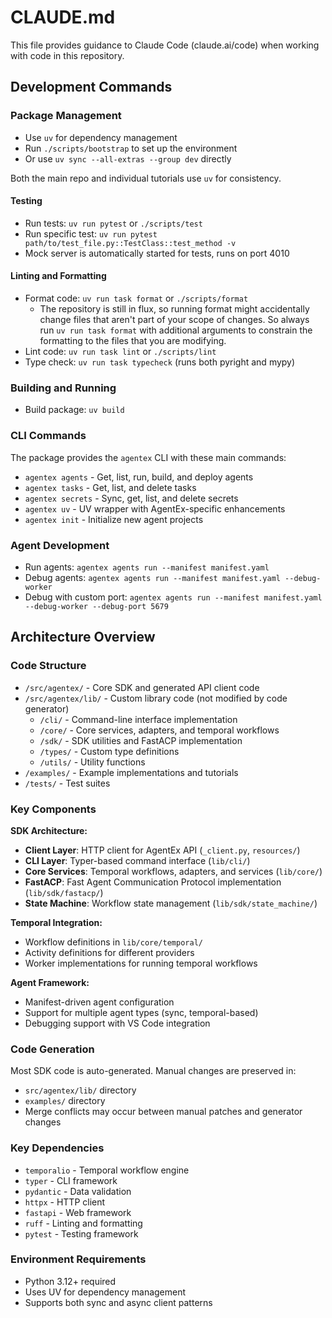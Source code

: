 # CLAUDE.md

This file provides guidance to Claude Code (claude.ai/code) when working with code in this repository.

## Development Commands

### Package Management
- Use `uv` for dependency management
- Run `./scripts/bootstrap` to set up the environment
- Or use `uv sync --all-extras --group dev` directly

Both the main repo and individual tutorials use `uv` for consistency.

#### Testing
- Run tests: `uv run pytest` or `./scripts/test`
- Run specific test: `uv run pytest path/to/test_file.py::TestClass::test_method -v`
- Mock server is automatically started for tests, runs on port 4010

#### Linting and Formatting
- Format code: `uv run task format` or `./scripts/format`
  * The repository is still in flux, so running format might accidentally change files that aren't part of your scope of changes. So always run `uv run task format` with additional arguments to constrain the formatting to the files that you are modifying.
- Lint code: `uv run task lint` or `./scripts/lint`
- Type check: `uv run task typecheck` (runs both pyright and mypy)

### Building and Running
- Build package: `uv build`



### CLI Commands
The package provides the `agentex` CLI with these main commands:
- `agentex agents` - Get, list, run, build, and deploy agents
- `agentex tasks` - Get, list, and delete tasks  
- `agentex secrets` - Sync, get, list, and delete secrets
- `agentex uv` - UV wrapper with AgentEx-specific enhancements
- `agentex init` - Initialize new agent projects

### Agent Development
- Run agents: `agentex agents run --manifest manifest.yaml`
- Debug agents: `agentex agents run --manifest manifest.yaml --debug-worker`
- Debug with custom port: `agentex agents run --manifest manifest.yaml --debug-worker --debug-port 5679`

## Architecture Overview

### Code Structure
- `/src/agentex/` - Core SDK and generated API client code
- `/src/agentex/lib/` - Custom library code (not modified by code generator)
  - `/cli/` - Command-line interface implementation
  - `/core/` - Core services, adapters, and temporal workflows
  - `/sdk/` - SDK utilities and FastACP implementation
  - `/types/` - Custom type definitions
  - `/utils/` - Utility functions
- `/examples/` - Example implementations and tutorials
- `/tests/` - Test suites

### Key Components

**SDK Architecture:**
- **Client Layer**: HTTP client for AgentEx API (`_client.py`, `resources/`)
- **CLI Layer**: Typer-based command interface (`lib/cli/`)
- **Core Services**: Temporal workflows, adapters, and services (`lib/core/`)
- **FastACP**: Fast Agent Communication Protocol implementation (`lib/sdk/fastacp/`)
- **State Machine**: Workflow state management (`lib/sdk/state_machine/`)

**Temporal Integration:**
- Workflow definitions in `lib/core/temporal/`
- Activity definitions for different providers
- Worker implementations for running temporal workflows

**Agent Framework:**
- Manifest-driven agent configuration
- Support for multiple agent types (sync, temporal-based)
- Debugging support with VS Code integration

### Code Generation
Most SDK code is auto-generated. Manual changes are preserved in:
- `src/agentex/lib/` directory
- `examples/` directory
- Merge conflicts may occur between manual patches and generator changes

### Key Dependencies
- `temporalio` - Temporal workflow engine
- `typer` - CLI framework  
- `pydantic` - Data validation
- `httpx` - HTTP client
- `fastapi` - Web framework
- `ruff` - Linting and formatting
- `pytest` - Testing framework

### Environment Requirements
- Python 3.12+ required
- Uses UV for dependency management
- Supports both sync and async client patterns